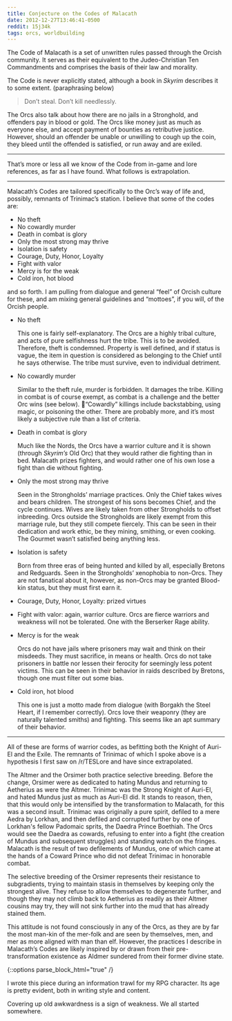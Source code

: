```yaml
---
title: Conjecture on the Codes of Malacath
date: 2012-12-27T13:46:41-0500
reddit: 15j34k
tags: orcs, worldbuilding
---
```


The Code of Malacath is a set of unwritten rules passed through the Orcish
community. It serves as their equivalent to the Judeo-Christian Ten Commandments
and comprises the basis of their law and morality.

The Code is never explicitly stated, although a book in *Skyrim* describes it to
some extent. (paraphrasing below)

> Don’t steal. Don’t kill needlessly.

The Orcs also talk about how there are no jails in a Stronghold, and offenders
pay in blood or gold. The Orcs like money just as much as everyone else, and
accept payment of bounties as retributive justice. However, should an offender
be unable or unwilling to cough up the coin, they bleed until the offended is
satisfied, or run away and are exiled.

____

That’s more or less all we know of the Code from in-game and lore references, as
far as I have found. What follows is extrapolation.

____

Malacath’s Codes are tailored specifically to the Orc’s way of life and,
possibly, remnants of Trinimac’s station. I believe that some of the codes are:

- No theft
- No cowardly murder
- Death in combat is glory
- Only the most strong may thrive
- Isolation is safety
- Courage, Duty, Honor, Loyalty
- Fight with valor
- Mercy is for the weak
- Cold iron, hot blood

and so forth. I am pulling from dialogue and general “feel” of Orcish culture
for these, and am mixing general guidelines and “mottoes”, if you will, of the
Orcish people.

- No theft

    This one is fairly self-explanatory. The Orcs are a highly tribal culture,
    and acts of pure selfishness hurt the tribe. This is to be avoided.
    Therefore, theft is condemned. Property is well defined, and if status is
    vague, the item in question is considered as belonging to the Chief until he
    says otherwise. The tribe must survive, even to individual detriment.

- No cowardly murder

    Similar to the theft rule, murder is forbidden. It damages the tribe.
    Killing in combat is of course exempt, as combat is a challenge and the
    better Orc wins (see below). 𠇊“Cowardly” killings include backstabbing, using
    magic, or poisoning the other. There are probably more, and it’s most likely
    a subjective rule than a list of criteria.

- Death in combat is glory

    Much like the Nords, the Orcs have a warrior culture and it is shown
    (through *Skyrim’s* Old Orc) that they would rather die fighting than in
    bed. Malacath prizes fighters, and would rather one of his own lose a fight
    than die without fighting.

- Only the most strong may thrive

    Seen in the Strongholds’ marriage practices. Only the Chief takes wives and
    bears children. The strongest of his sons becomes Chief, and the cycle
    continues. Wives are likely taken from other Strongholds to offset
    inbreeding. Orcs outside the Strongholds are likely exempt from this
    marriage rule, but they still compete fiercely. This can be seen in their
    dedication and work ethic, be they mining, smithing, or even cooking. The
    Gourmet wasn’t satisfied being anything less.

- Isolation is safety

    Born from three eras of being hunted and killed by all, especially Bretons
    and Redguards. Seen in the Strongholds’ xenophobia to non-Orcs. They are not
    fanatical about it, however, as non-Orcs may be granted Blood-kin status,
    but they must first earn it.

- Courage, Duty, Honor, Loyalty: prized virtues

- Fight with valor: again, warrior culture. Orcs are fierce warriors and
weakness will not be tolerated. One with the Berserker Rage ability.

- Mercy is for the weak

    Orcs do not have jails where prisoners may wait and think on their misdeeds.
    They must sacrifice, in means or health. Orcs do not take prisoners in
    battle nor lessen their ferocity for seemingly less potent victims. This can
    be seen in their behavior in raids described by Bretons, though one must
    filter out some bias.

- Cold iron, hot blood

    This one is just a motto made from dialogue (with Borgakh the Steel Heart,
    if I remember correctly). Orcs love their weaponry (they are naturally
    talented smiths) and fighting. This seems like an apt summary of their
    behavior.

____

All of these are forms of warrior codes, as befitting both the Knight of Auri-El
and the Exile. The remnants of Trinimac of which I spoke above is a hypothesis I
first saw on /r/TESLore and have since extrapolated.

The Altmer and the Orsimer both practice selective breeding. Before the change,
Orsimer were as dedicated to hating Mundus and returning to Aetherius as were
the Altmer. Trinimac was the Strong Knight of Auri-El, and hated Mundus just as
much as Auri-El did. It stands to reason, then, that this would only be
intensified by the transformation to Malacath, for this was a second insult.
Trinimac was originally a pure spirit, defiled to a mere Aedra by Lorkhan, and
then defiled and corrupted further by one of Lorkhan's fellow Padomaic sprits,
the Daedra Prince Boethiah. The Orcs would see the Daedra as cowards, refusing
to enter into a fight (the creation of Mundus and subsequent struggles) and
standing watch on the fringes. Malacath is the result of two defilements of
Mundus, one of which came at the hands of a Coward Prince who did not defeat
Trinimac in honorable combat.

The selective breeding of the Orsimer represents their resistance to
subgradients, trying to maintain stasis in themselves by keeping only the
strongest alive. They refuse to allow themselves to degenerate further, and
though they may not climb back to Aetherius as readily as their Altmer cousins
may try, they will not sink further into the mud that has already stained them.

This attitude is not found consciously in any of the Orcs, as they are by far
the most man-kin of the mer-folk and are seen by themselves, men, and mer as
more aligned with man than elf. However, the practices I describe in
Malacath’s Codes are likely inspired by or drawn from their pre-transformation
existence as Aldmer sundered from their former divine state.

{::options parse_block_html="true" /}
<aside id="about-text">
I wrote this piece during an information trawl for my RPG character. Its age is
pretty evident, both in writing style and content.

Covering up old awkwardness is a sign of weakness. We all started somewhere.
</aside>
